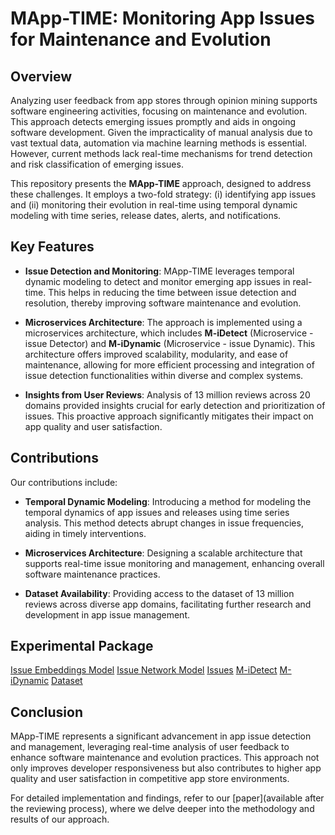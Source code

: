 # MApp-TIME: Monitoring App Issues for Maintenance and Evolution

## Overview

Analyzing user feedback from app stores through opinion mining supports software engineering activities, focusing on maintenance and evolution. This approach detects emerging issues promptly and aids in ongoing software development. Given the impracticality of manual analysis due to vast textual data, automation via machine learning methods is essential. However, current methods lack real-time mechanisms for trend detection and risk classification of emerging issues.

This repository presents the **MApp-TIME** approach, designed to address these challenges. It employs a two-fold strategy: (i) identifying app issues and (ii) monitoring their evolution in real-time using temporal dynamic modeling with time series, release dates, alerts, and notifications.

## Key Features

- **Issue Detection and Monitoring**: MApp-TIME leverages temporal dynamic modeling to detect and monitor emerging app issues in real-time. This helps in reducing the time between issue detection and resolution, thereby improving software maintenance and evolution.
  
- **Microservices Architecture**: The approach is implemented using a microservices architecture, which includes **M-iDetect** (Microservice - issue Detector) and **M-iDynamic** (Microservice - issue Dynamic). This architecture offers improved scalability, modularity, and ease of maintenance, allowing for more efficient processing and integration of issue detection functionalities within diverse and complex systems.
  
- **Insights from User Reviews**: Analysis of 13 million reviews across 20 domains provided insights crucial for early detection and prioritization of issues. This proactive approach significantly mitigates their impact on app quality and user satisfaction.

## Contributions

Our contributions include:

- **Temporal Dynamic Modeling**: Introducing a method for modeling the temporal dynamics of app issues and releases using time series analysis. This method detects abrupt changes in issue frequencies, aiding in timely interventions.
  
- **Microservices Architecture**: Designing a scalable architecture that supports real-time issue monitoring and management, enhancing overall software maintenance practices.
  
- **Dataset Availability**: Providing access to the dataset of 13 million reviews across diverse app domains, facilitating further research and development in app issue management.

## Experimental Package

[Issue Embeddings Model](http://200.129.210.70/experimental-package/issue_embeddings.model)
[Issue Network Model](http://200.129.210.70/experimental-package/issue_network.model)
[Issues](http://200.129.210.70/experimental-package/issues.model)
[M-iDetect](http://200.129.210.70/experimental-package/m-idetect.model)
[M-iDynamic](http://200.129.210.70/experimental-package/m-idynamic.model)
[Dataset](http://200.129.210.70/experimental-package/dataset.zip)


## Conclusion

MApp-TIME represents a significant advancement in app issue detection and management, leveraging real-time analysis of user feedback to enhance software maintenance and evolution practices. This approach not only improves developer responsiveness but also contributes to higher app quality and user satisfaction in competitive app store environments.

For detailed implementation and findings, refer to our [paper](available after the reviewing process), where we delve deeper into the methodology and results of our approach.
